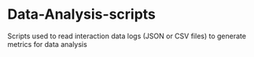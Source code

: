 # Data-Analysis-scripts
Scripts used to read interaction data logs (JSON or CSV files) to generate metrics for data analysis
